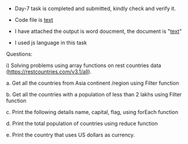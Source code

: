 - Day-7 task is completed and submitted, kindly check and verify it.

- Code file is [text](RestCountries.js)

- I have attached the output is word doucment, the document is "[text](Day7_Task_08Feb2024.docx)"

- I used js language in this task

Questions: 

i) Solving problems using array functions on rest countries data (https://restcountries.com/v3.1/all).

a. Get all the countries from Asia continent /region using Filter function

b. Get all the countries with a population of less than 2 lakhs using Filter function

c. Print the following details name, capital, flag, using forEach function

d. Print the total population of countries using reduce function

e. Print the country that uses US dollars as currency.
